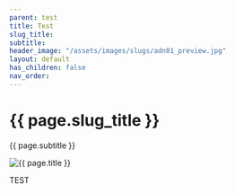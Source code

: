 ```yaml
---
parent: test
title: Test
slug_title: 
subtitle: 
header_image: "/assets/images/slugs/adn01_preview.jpg"
layout: default
has_children: false
nav_order:
---
```

<div class="slug">
    <div class="title-container">
        <h1 class="page-title">{{ page.slug_title }}</h1>
        <p class="page-subtitle">{{ page.subtitle }}</p>
    </div>
    <div class="image-container faded-left">
        <img src="{{ page.header_image | relative_url }}" alt="{{ page.title }}" />
    </div>
</div>


<span class="text-grey-dk-000 fs-9 fw-700">TEST</span>

<span class="nic-red ice"></span>




